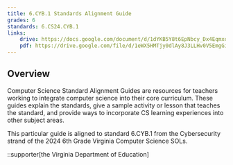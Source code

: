 ```yaml
---
title: 6.CYB.1 Standards Alignment Guide
grades: 6
standards: 6.CS24.CYB.1
links:
    drive: https://docs.google.com/document/d/1dYKB5Y8t6EpNbcy_Dx4Eqmxo3SU_iN_w-Vyn5mPP70o/edit?usp=drive_link
    pdf: https://drive.google.com/file/d/1eWX5HMTjy0dlAy8J3LLHv0V5EmgGidqk/view?usp=drive_link
---
```


## Overview

Computer Science Standard Alignment Guides are resources for teachers working to integrate computer science into their core curriculum. These guides explain the standards, give a sample activity or lesson that teaches the standard, and provide ways to incorporate CS learning experiences into other subject areas. 

This particular guide is aligned to standard 6.CYB.1 from the Cybersecurity strand of the 2024 6th Grade Virginia Computer Science SOLs.

::supporter[the Virginia Department of Education]